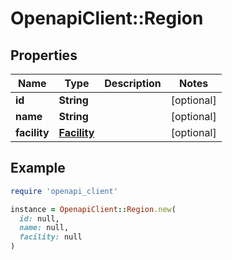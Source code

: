 # OpenapiClient::Region

## Properties

| Name | Type | Description | Notes |
| ---- | ---- | ----------- | ----- |
| **id** | **String** |  | [optional] |
| **name** | **String** |  | [optional] |
| **facility** | [**Facility**](Facility.md) |  | [optional] |

## Example

```ruby
require 'openapi_client'

instance = OpenapiClient::Region.new(
  id: null,
  name: null,
  facility: null
)
```

